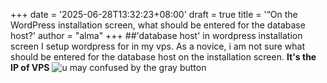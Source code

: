 +++
date = '2025-06-28T13:32:23+08:00'
draft = true
title = '“On the WordPress installation screen, what should be entered for the database host?'
author = "alma"
+++
##'database host' in wordpress installation screen
I setup wordpress for in my vps. As a novice, i am not sure what should be entered for the database host on the installation screen. **It's the IP of VPS**
![u may confused by the gray button](/images/wordpress01.png)